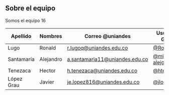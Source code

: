 ## Sobre el equipo

Somos el equipo 16

| Apellido    | Nombres   | Correo @uniandes               | Usuario de GitHub |
| ----------- | -------   | ----------------               | ----------------- |
| Lugo        | Ronald    | r.lugoq@uniandes.edu.co        | [@RonaldLugo]     |
| Santamaría  | Alejandro | a.santamaria11@uniandes.edu.co | [@miso-alejosaur] |
| Tenezaca    | Hector    | h.tenezaca@uniandes.edu.co     | [@htenezaca]      |
| López Grau  | Javier    | je.lopez816@uniandes.edu.co    | [@jlopezgr]       |

<!-- links -->
[@RonaldLugo]: https://github.com/RonaldLugo
[@miso-alejosaur]: https://github.com/miso-alejosaur
[@htenezaca]: https://github.com/htenezaca
[@jlopezgr]: https://github.com/jlopezgr


